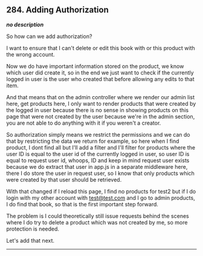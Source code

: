 ## 284. Adding Authorization

<strong><em>no description</em></strong>

So how can we add authorization? 

I want to ensure that I can't delete or edit this book with or this product with
the wrong account. 

Now we do have important information stored on the product, we know which user
did create it, so in the end we just want to check if the currently logged in
user is the user who created that before allowing any edits to that item. 

And that means that on the admin controller where we render our admin list here,
get products here, I only want to render products that were created by the
logged in user because there is no sense in showing products on this page that
were not created by the user because we're in the admin section, you are not
able to do anything with it if you weren't a creator. 

So authorization simply means we restrict the permissions and we can do that by
restricting the data we return for example, so here when I find product, I dont
find all but I'll add a filter and I'll filter for products where the user ID is
equal to the user id of the currently logged in user, so user ID is equal to
request user id, whoops, ID and keep in mind request user exists because we do
extract that user in app.js in a separate middleware here, there I do store the
user in request user, so I know that only products which were created by that
user should be retrieved. 

With that changed if I reload this page, I find no products for test2 but if I
do login with my other account with test@test.com and I go to admin products, I
do find that book, so that is the first important step forward. 

The problem is I could theoretically still issue requests behind the scenes
where I do try to delete a product which was not created by me, so more
protection is needed. 

Let's add that next. 

---